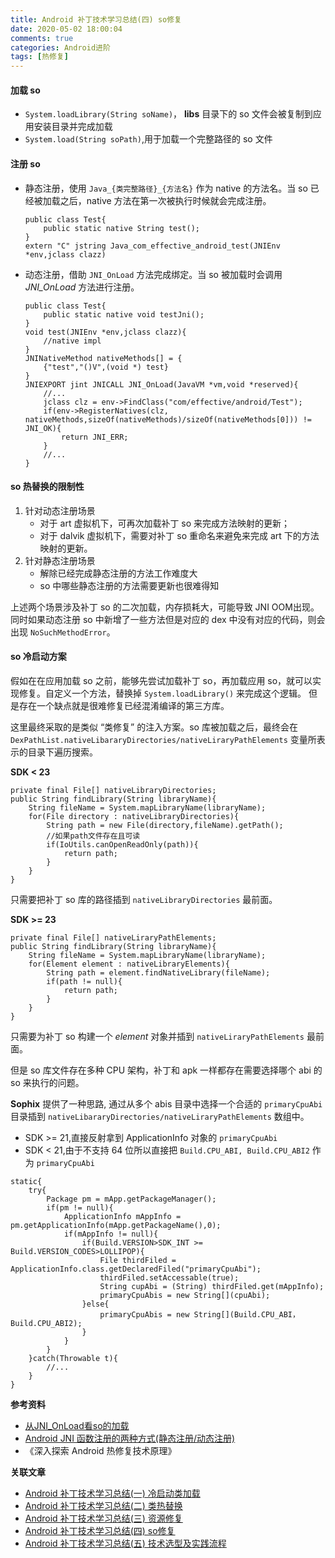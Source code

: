 ```yaml
---
title: Android 补丁技术学习总结(四) so修复
date: 2020-05-02 18:00:04
comments: true
categories: Android进阶
tags: [热修复]
---
```


#### 加载 so
* `System.loadLibrary(String soName)`， **libs** 目录下的 so 文件会被复制到应用安装目录并完成加载
* `System.load(String soPath)`,用于加载一个完整路径的 so 文件

#### 注册 so 
* 静态注册，使用 `Java_{类完整路径}_{方法名}` 作为 native 的方法名。当 so 已经被加载之后，native 方法在第一次被执行时候就会完成注册。

	```
	public class Test{
		public static native String test();
	}
	extern "C" jstring Java_com_effective_android_test(JNIEnv *env,jclass clazz)
	```
* 动态注册，借助 `JNI_OnLoad` 方法完成绑定。当 so 被加载时会调用 *JNI_OnLoad* 方法进行注册。

	```
	public class Test{
		public static native void testJni();
	}
	void test(JNIEnv *env,jclass clazz){
		//native impl
	}
	JNINativeMethod nativeMethods[] = {
		{"test","()V",(void *) test}
	}
	JNIEXPORT jint JNICALL JNI_OnLoad(JavaVM *vm,void *reserved){
		//...
		jclass clz = env->FindClass("com/effective/android/Test");
		if(env->RegisterNatives(clz, nativeMethods,sizeOf(nativeMethods)/sizeOf(nativeMethods[0])) != JNI_OK){
			return JNI_ERR;
		}
		//...
	}
	```

#### so 热替换的限制性

1. 针对动态注册场景
	* 对于 art 虚拟机下，可再次加载补丁 so 来完成方法映射的更新；
	* 对于 dalvik 虚拟机下，需要对补丁 so 重命名来避免来完成 art 下的方法映射的更新。
2. 针对静态注册场景
	* 解除已经完成静态注册的方法工作难度大
	* so 中哪些静态注册的方法需要更新也很难得知

上述两个场景涉及补丁 so 的二次加载，内存损耗大，可能导致 JNI OOM出现。同时如果动态注册 so 中新增了一些方法但是对应的 dex 中没有对应的代码，则会出现 `NoSuchMethodError`。 

#### so 冷启动方案

假如在在应用加载 so 之前，能够先尝试加载补丁 so，再加载应用 so，就可以实现修复。自定义一个方法，替换掉 `System.loadLibrary()` 来完成这个逻辑。 但是存在一个缺点就是很难修复已经混淆编译的第三方库。

这里最终采取的是类似 “类修复” 的注入方案。so 库被加载之后，最终会在 `DexPathList.nativeLibararyDirectories/nativeLiraryPathElements` 变量所表示的目录下遍历搜索。

**SDK < 23**

```
private final File[] nativeLibraryDirectories;
public String findLibrary(String libraryName){
	String fileName = System.mapLibraryName(libraryName);
	for(File directory : nativeLibraryDirectories){
		String path = new File(directory,fileName).getPath();
		//如果path文件存在且可读
		if(IoUtils.canOpenReadOnly(path)){
			return path;
		}
	}
}
```
只需要把补丁 so 库的路径插到 `nativeLibraryDirectories` 最前面。

**SDK >= 23**

```
private final File[] nativeLiraryPathElements;
public String findLibrary(String libraryName){
	String fileName = System.mapLibraryName(libraryName);
	for(Element element : nativeLibraryElements){
		String path = element.findNativeLibrary(fileName);
		if(path != null){
			return path;
		}
	}
}
```
只需要为补丁 so 构建一个 *element* 对象并插到 `nativeLiraryPathElements` 最前面。

但是 so 库文件存在多种 CPU 架构，补丁和 apk 一样都存在需要选择哪个 abi 的 so 来执行的问题。

**Sophix** 提供了一种思路, 通过从多个 abis 目录中选择一个合适的 `primaryCpuAbi` 目录插到 `nativeLibararyDirectories/nativeLiraryPathElements` 数组中。

* SDK >= 21,直接反射拿到 ApplicationInfo 对象的 `primaryCpuAbi`
* SDK < 21,由于不支持 64 位所以直接把 `Build.CPU_ABI, Build.CPU_ABI2` 作为 `primaryCpuAbi`

```
static{
	try{
		Package pm = mApp.getPackageManager();
		if(pm != null){
			ApplicationInfo mAppInfo = pm.getApplicationInfo(mApp.getPackageName(),0);
			if(mAppInfo != null){
				if(Build.VERSION>SDK_INT >= Build.VERSION_CODES>LOLLIPOP){
					File thirdFiled = ApplicationInfo.class.getDeclaredFiled("primaryCpuAbi");
					thirdFiled.setAccessable(true);
					String cupAbi = (String) thirdFiled.get(mAppInfo);
					primaryCpuAbis = new String[](cpuAbi);
				}else{
					primaryCpuAbis = new String[](Build.CPU_ABI，Build.CPU_ABI2);
				}
			}
		}
	}catch(Throwable t){
		//...
	}
}
```

**参考资料** 

* [从JNI_OnLoad看so的加载](https://www.jianshu.com/p/4c0f72233f65)
* [Android JNI 函数注册的两种方式(静态注册/动态注册)](https://www.jianshu.com/p/1d6ec5068d05)
* 《深入探索 Android 热修复技术原理》


**关联文章**

* [Android 补丁技术学习总结(一) 冷启动类加载](http://yummylau.com/2020/05/02/Android_2020-04-14_Android%20%E8%A1%A5%E4%B8%81%E6%8A%80%E6%9C%AF%E5%AD%A6%E4%B9%A0%E6%80%BB%E7%BB%93(%E4%B8%80)%20%E5%86%B7%E5%90%AF%E5%8A%A8%E7%B1%BB%E5%8A%A0%E8%BD%BD/)
* [Android 补丁技术学习总结(二) 类热替换](http://yummylau.com/2020/05/02/Android_2020-04-09_Android%20%E8%A1%A5%E4%B8%81%E6%8A%80%E6%9C%AF%E5%AD%A6%E4%B9%A0%E6%80%BB%E7%BB%93(%E4%BA%8C)%20%E7%B1%BB%E7%83%AD%E6%9B%BF%E6%8D%A2%20/)
* [Android 补丁技术学习总结(三) 资源修复](http://yummylau.com/2020/05/02/Android_2020-04-20_Android%20%E8%A1%A5%E4%B8%81%E6%8A%80%E6%9C%AF%E5%AD%A6%E4%B9%A0%E6%80%BB%E7%BB%93(%E4%B8%89)%20%E8%B5%84%E6%BA%90%E4%BF%AE%E5%A4%8D/)
* [Android 补丁技术学习总结(四) so修复](http://yummylau.com/2020/05/02/Android_2020-04-26_Android%20%E8%A1%A5%E4%B8%81%E6%8A%80%E6%9C%AF%E5%AD%A6%E4%B9%A0%E6%80%BB%E7%BB%93(%E5%9B%9B)%20so%E4%BF%AE%E5%A4%8D/)
* [Android 补丁技术学习总结(五) 技术选型及实践流程](http://yummylau.com/2020/05/02/Android_2020-04-26_Android%20%E8%A1%A5%E4%B8%81%E6%8A%80%E6%9C%AF%E5%AD%A6%E4%B9%A0%E6%80%BB%E7%BB%93(%E4%BA%94)%20%E6%8A%80%E6%9C%AF%E9%80%89%E5%9E%8B%E5%8F%8A%E5%AE%9E%E8%B7%B5%E6%B5%81%E7%A8%8B/)







  
